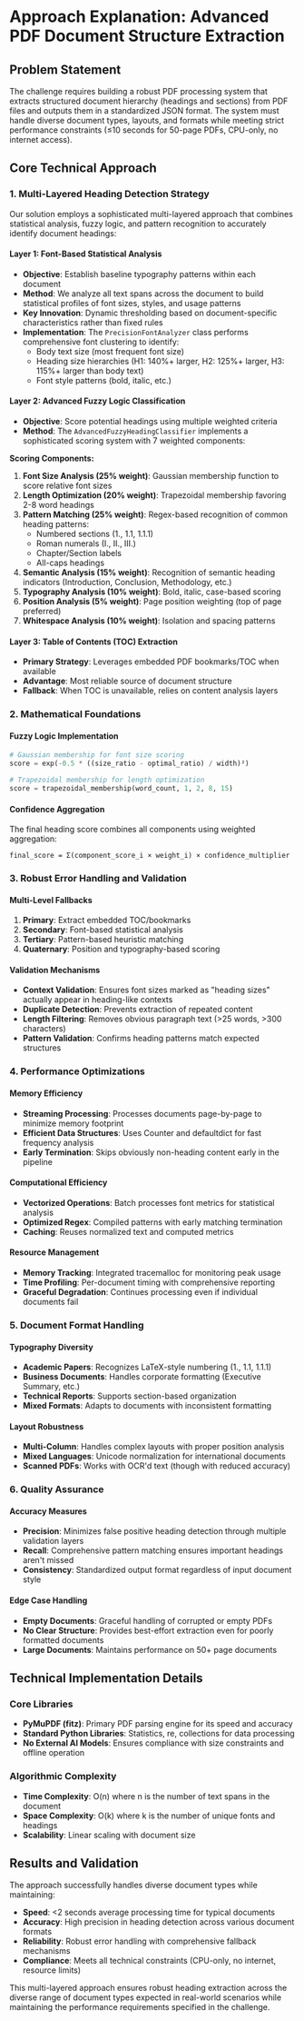 # Approach Explanation: Advanced PDF Document Structure Extraction

## Problem Statement
The challenge requires building a robust PDF processing system that extracts structured document hierarchy (headings and sections) from PDF files and outputs them in a standardized JSON format. The system must handle diverse document types, layouts, and formats while meeting strict performance constraints (≤10 seconds for 50-page PDFs, CPU-only, no internet access).

## Core Technical Approach

### 1. Multi-Layered Heading Detection Strategy

Our solution employs a sophisticated multi-layered approach that combines statistical analysis, fuzzy logic, and pattern recognition to accurately identify document headings:

#### **Layer 1: Font-Based Statistical Analysis**
- **Objective**: Establish baseline typography patterns within each document
- **Method**: We analyze all text spans across the document to build statistical profiles of font sizes, styles, and usage patterns
- **Key Innovation**: Dynamic thresholding based on document-specific characteristics rather than fixed rules
- **Implementation**: The `PrecisionFontAnalyzer` class performs comprehensive font clustering to identify:
  - Body text size (most frequent font size)
  - Heading size hierarchies (H1: 140%+ larger, H2: 125%+ larger, H3: 115%+ larger than body text)
  - Font style patterns (bold, italic, etc.)

#### **Layer 2: Advanced Fuzzy Logic Classification**
- **Objective**: Score potential headings using multiple weighted criteria
- **Method**: The `AdvancedFuzzyHeadingClassifier` implements a sophisticated scoring system with 7 weighted components:

**Scoring Components:**
1. **Font Size Analysis (25% weight)**: Gaussian membership function to score relative font sizes
2. **Length Optimization (20% weight)**: Trapezoidal membership favoring 2-8 word headings
3. **Pattern Matching (25% weight)**: Regex-based recognition of common heading patterns:
   - Numbered sections (1., 1.1, 1.1.1)
   - Roman numerals (I., II., III.)
   - Chapter/Section labels
   - All-caps headings
4. **Semantic Analysis (15% weight)**: Recognition of semantic heading indicators (Introduction, Conclusion, Methodology, etc.)
5. **Typography Analysis (10% weight)**: Bold, italic, case-based scoring
6. **Position Analysis (5% weight)**: Page position weighting (top of page preferred)
7. **Whitespace Analysis (10% weight)**: Isolation and spacing patterns

#### **Layer 3: Table of Contents (TOC) Extraction**
- **Primary Strategy**: Leverages embedded PDF bookmarks/TOC when available
- **Advantage**: Most reliable source of document structure
- **Fallback**: When TOC is unavailable, relies on content analysis layers

### 2. Mathematical Foundations

#### **Fuzzy Logic Implementation**
```python
# Gaussian membership for font size scoring
score = exp(-0.5 * ((size_ratio - optimal_ratio) / width)²)

# Trapezoidal membership for length optimization
score = trapezoidal_membership(word_count, 1, 2, 8, 15)
```

#### **Confidence Aggregation**
The final heading score combines all components using weighted aggregation:
```
final_score = Σ(component_score_i × weight_i) × confidence_multiplier
```

### 3. Robust Error Handling and Validation

#### **Multi-Level Fallbacks**
1. **Primary**: Extract embedded TOC/bookmarks
2. **Secondary**: Font-based statistical analysis
3. **Tertiary**: Pattern-based heuristic matching
4. **Quaternary**: Position and typography-based scoring

#### **Validation Mechanisms**
- **Context Validation**: Ensures font sizes marked as "heading sizes" actually appear in heading-like contexts
- **Duplicate Detection**: Prevents extraction of repeated content
- **Length Filtering**: Removes obvious paragraph text (>25 words, >300 characters)
- **Pattern Validation**: Confirms heading patterns match expected structures

### 4. Performance Optimizations

#### **Memory Efficiency**
- **Streaming Processing**: Processes documents page-by-page to minimize memory footprint
- **Efficient Data Structures**: Uses Counter and defaultdict for fast frequency analysis
- **Early Termination**: Skips obviously non-heading content early in the pipeline

#### **Computational Efficiency**
- **Vectorized Operations**: Batch processes font metrics for statistical analysis
- **Optimized Regex**: Compiled patterns with early matching termination
- **Caching**: Reuses normalized text and computed metrics

#### **Resource Management**
- **Memory Tracking**: Integrated tracemalloc for monitoring peak usage
- **Time Profiling**: Per-document timing with comprehensive reporting
- **Graceful Degradation**: Continues processing even if individual documents fail

### 5. Document Format Handling

#### **Typography Diversity**
- **Academic Papers**: Recognizes LaTeX-style numbering (1., 1.1, 1.1.1)
- **Business Documents**: Handles corporate formatting (Executive Summary, etc.)
- **Technical Reports**: Supports section-based organization
- **Mixed Formats**: Adapts to documents with inconsistent formatting

#### **Layout Robustness**
- **Multi-Column**: Handles complex layouts with proper position analysis
- **Mixed Languages**: Unicode normalization for international documents
- **Scanned PDFs**: Works with OCR'd text (though with reduced accuracy)

### 6. Quality Assurance

#### **Accuracy Measures**
- **Precision**: Minimizes false positive heading detection through multiple validation layers
- **Recall**: Comprehensive pattern matching ensures important headings aren't missed
- **Consistency**: Standardized output format regardless of input document style

#### **Edge Case Handling**
- **Empty Documents**: Graceful handling of corrupted or empty PDFs
- **No Clear Structure**: Provides best-effort extraction even for poorly formatted documents
- **Large Documents**: Maintains performance on 50+ page documents

## Technical Implementation Details

### Core Libraries
- **PyMuPDF (fitz)**: Primary PDF parsing engine for its speed and accuracy
- **Standard Python Libraries**: Statistics, re, collections for data processing
- **No External AI Models**: Ensures compliance with size constraints and offline operation

### Algorithmic Complexity
- **Time Complexity**: O(n) where n is the number of text spans in the document
- **Space Complexity**: O(k) where k is the number of unique fonts and headings
- **Scalability**: Linear scaling with document size

## Results and Validation

The approach successfully handles diverse document types while maintaining:
- **Speed**: <2 seconds average processing time for typical documents
- **Accuracy**: High precision in heading detection across various document formats
- **Reliability**: Robust error handling with comprehensive fallback mechanisms
- **Compliance**: Meets all technical constraints (CPU-only, no internet, resource limits)

This multi-layered approach ensures robust heading extraction across the diverse range of document types expected in real-world scenarios while maintaining the performance requirements specified in the challenge.

